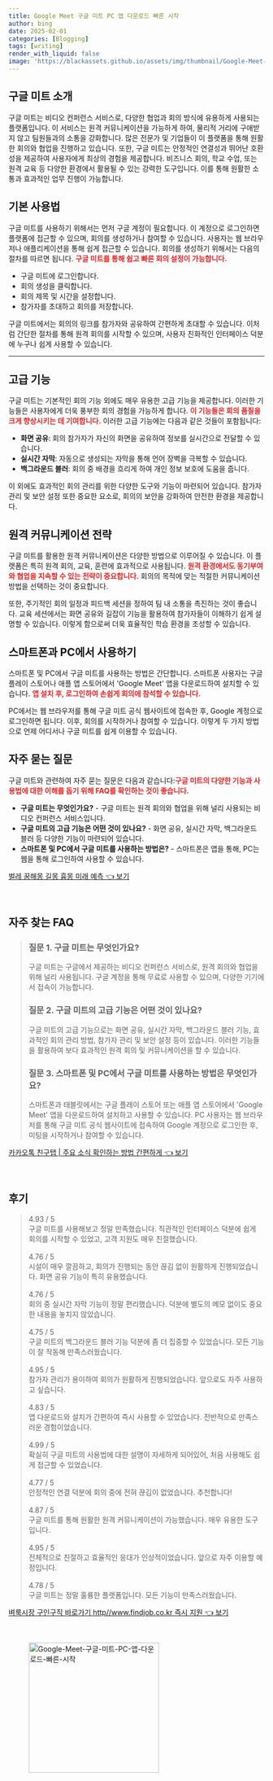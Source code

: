 ```yaml
---
title: Google Meet 구글 미트 PC 앱 다운로드 빠른 시작
author: bing
date: 2025-02-01
categories: [Blogging]
tags: [writing]
render_with_liquid: false
image: 'https://blackassets.github.io/assets/img/thumbnail/Google-Meet-구글-미트-PC-앱-다운로드-빠른-시작.webp'
---
```



<h2 id='구글-미트-소개'>구글 미트 소개</h2>

<p>구글 미트는 비디오 컨퍼런스 서비스로, 다양한 협업과 회의 방식에 유용하게 사용되는 플랫폼입니다. 이 서비스는 원격 커뮤니케이션을 가능하게 하여, 물리적 거리에 구애받지 않고 팀원들과의 소통을 강화합니다. 많은 전문가 및 기업들이 이 플랫폼을 통해 원활한 회의와 협업을 진행하고 있습니다. 또한, 구글 미트는 안정적인 연결성과 뛰어난 호환성을 제공하여 사용자에게 최상의 경험을 제공합니다. 비즈니스 회의, 학교 수업, 또는 원격 교육 등 다양한 환경에서 활용될 수 있는 강력한 도구입니다. 이를 통해 원활한 소통과 효과적인 업무 진행이 가능합니다.</p>

<h2 id='기본-사용법'>기본 사용법</h2>

<p>구글 미트를 사용하기 위해서는 먼저 구글 계정이 필요합니다. 이 계정으로 로그인하면 플랫폼에 접근할 수 있으며, 회의를 생성하거나 참여할 수 있습니다. 사용자는 웹 브라우저나 애플리케이션을 통해 쉽게 접근할 수 있습니다. 회의를 생성하기 위해서는 다음의 절차를 따르면 됩니다. <b><span style="color: #ee2323;">구글 미트를 통해 쉽고 빠른 회의 설정이 가능합니다.</span></b></p>

<ul>
    <li>구글 미트에 로그인합니다.</li>
    <li>회의 생성을 클릭합니다.</li>
    <li>회의 제목 및 시간을 설정합니다.</li>
    <li>참가자를 초대하고 회의를 저장합니다.</li>
</ul>

<p>구글 미트에서는 회의의 링크를 참가자와 공유하여 간편하게 초대할 수 있습니다. 이처럼 간단한 절차를 통해 원격 회의를 시작할 수 있으며, 사용자 친화적인 인터페이스 덕분에 누구나 쉽게 사용할 수 있습니다.</p>

<hr />

<h2 id='고급-기능'>고급 기능</h2>

<p>구글 미트는 기본적인 회의 기능 외에도 매우 유용한 고급 기능을 제공합니다. 이러한 기능들은 사용자에게 더욱 풍부한 회의 경험을 가능하게 합니다. <b><span style="color: #ee2323;">이 기능들은 회의 품질을 크게 향상시키는 데 기여합니다.</span></b> 이러한 고급 기능에는 다음과 같은 것들이 포함됩니다:</p>

<ul>
    <li><b>화면 공유</b>: 회의 참가자가 자신의 화면을 공유하여 정보를 실시간으로 전달할 수 있습니다.</li>
    <li><b>실시간 자막</b>: 자동으로 생성되는 자막을 통해 언어 장벽을 극복할 수 있습니다.</li>
    <li><b>백그라운드 블러</b>: 회의 중 배경을 흐리게 하여 개인 정보 보호에 도움을 줍니다.</li>
</ul>

<p>이 외에도 효과적인 회의 관리를 위한 다양한 도구와 기능이 마련되어 있습니다. 참가자 관리 및 보안 설정 또한 중요한 요소로, 회의의 보안을 강화하여 안전한 환경을 제공합니다.</p>

<h2 id='원격-커뮤니케이션-전략'>원격 커뮤니케이션 전략</h2>

<p>구글 미트를 활용한 원격 커뮤니케이션은 다양한 방법으로 이루어질 수 있습니다. 이 플랫폼은 특히 원격 회의, 교육, 훈련에 효과적으로 사용됩니다. <b><span style="color: #ee2323;">원격 환경에서도 동기부여와 협업을 지속할 수 있는 전략이 중요합니다.</span></b> 회의의 목적에 맞는 적절한 커뮤니케이션 방법을 선택하는 것이 중요합니다.</p>

<p>또한, 주기적인 회의 일정과 피드백 세션을 정하여 팀 내 소통을 촉진하는 것이 좋습니다. 교육 세션에서는 화면 공유와 길잡이 기능을 활용하여 참가자들이 이해하기 쉽게 설명할 수 있습니다. 이렇게 함으로써 더욱 효율적인 학습 환경을 조성할 수 있습니다.</p>

<h2 id='스마트폰과-PC에서-사용하기'>스마트폰과 PC에서 사용하기</h2>

<p>스마트폰 및 PC에서 구글 미트를 사용하는 방법은 간단합니다. 스마트폰 사용자는 구글 플레이 스토어나 애플 앱 스토어에서 'Google Meet' 앱을 다운로드하여 설치할 수 있습니다. <b><span style="color: #ee2323;">앱 설치 후, 로그인하여 손쉽게 회의에 참석할 수 있습니다.</span></b></p>

<p>PC에서는 웹 브라우저를 통해 구글 미트 공식 웹사이트에 접속한 후, Google 계정으로 로그인하면 됩니다. 이후, 회의를 시작하거나 참여할 수 있습니다. 이렇게 두 가지 방법으로 언제 어디서나 구글 미트를 쉽게 이용할 수 있습니다.</p>

<h2 id='자주-묻는-질문'>자주 묻는 질문</h2>

<p>구글 미트와 관련하여 자주 묻는 질문은 다음과 같습니다:<b><span style="color: #ee2323;">구글 미트의 다양한 기능과 사용법에 대한 이해를 돕기 위해 FAQ를 확인하는 것이 좋습니다.</span></b></p>

<ul>
    <li><b>구글 미트는 무엇인가요?</b> - 구글 미트는 원격 회의와 협업을 위해 널리 사용되는 비디오 컨퍼런스 서비스입니다.</li>
    <li><b>구글 미트의 고급 기능은 어떤 것이 있나요?</b> - 화면 공유, 실시간 자막, 백그라운드 블러 등 다양한 기능이 마련되어 있습니다.</li>
    <li><b>스마트폰 및 PC에서 구글 미트를 사용하는 방법은?</b> - 스마트폰은 앱을 통해, PC는 웹을 통해 로그인하여 사용할 수 있습니다.</li>
</ul>


<p><a class="click-button" title="벌레 꿈해몽 길몽 흉몽 미래 예측" href="https://blackassets.github.io/posts/%EB%B2%8C%EB%A0%88-%EA%BF%88%ED%95%B4%EB%AA%BD-%EA%B8%B8%EB%AA%BD-%ED%9D%89%EB%AA%BD-%EB%AF%B8%EB%9E%98-%EC%98%88%EC%B8%A1/" rel="dofollow">벌레 꿈해몽 길몽 흉몽 미래 예측 👈 보기</a></p><br>
<h2 id='자주_찾는_FAQ'>자주 찾는 FAQ</h2>
<div itemscope="" itemtype="https://schema.org/FAQPage"> 
<blockquote> 
<div itemscope="" itemprop="mainEntity" itemtype="https://schema.org/Question"> 
<h3 itemprop="name">질문 1. 구글 미트는 무엇인가요?</h3> 
<div itemscope="" itemprop="acceptedAnswer" itemtype="https://schema.org/Answer"> 
<span itemprop="text"> 
<p>구글 미트는 구글에서 제공하는 비디오 컨퍼런스 서비스로, 원격 회의와 협업을 위해 널리 사용됩니다. 구글 계정을 통해 무료로 사용할 수 있으며, 다양한 기기에서 접속이 가능합니다.</p> 
</span> 
</div> 
</div> 

<div itemscope="" itemprop="mainEntity" itemtype="https://schema.org/Question"> 
<h3 itemprop="name">질문 2. 구글 미트의 고급 기능은 어떤 것이 있나요?</h3> 
<div itemscope="" itemprop="acceptedAnswer" itemtype="https://schema.org/Answer"> 
<span itemprop="text"> 
<p>구글 미트의 고급 기능으로는 화면 공유, 실시간 자막, 백그라운드 블러 기능, 효과적인 회의 관리 방법, 참가자 관리 및 보안 설정 등이 있습니다. 이러한 기능들을 활용하여 보다 효과적인 원격 회의 및 커뮤니케이션을 할 수 있습니다.</p> 
</span> 
</div> 
</div> 

<div itemscope="" itemprop="mainEntity" itemtype="https://schema.org/Question"> 
<h3 itemprop="name">질문 3. 스마트폰 및 PC에서 구글 미트를 사용하는 방법은 무엇인가요?</h3> 
<div itemscope="" itemprop="acceptedAnswer" itemtype="https://schema.org/Answer"> 
<span itemprop="text"> 
<p>스마트폰과 태블릿에서는 구글 플레이 스토어 또는 애플 앱 스토어에서 'Google Meet' 앱을 다운로드하여 설치하고 사용할 수 있습니다. PC 사용자는 웹 브라우저를 통해 구글 미트 공식 웹사이트에 접속하여 Google 계정으로 로그인한 후, 미팅을 시작하거나 참여할 수 있습니다.</p> 
</span> 
</div> 
</div> 
</blockquote> 
</div>
<p><a class="click-button" title="카카오톡 친구탭 | 주요 소식 확인하는 방법 간편하게" href="https://blackassets.github.io/posts/%EC%B9%B4%EC%B9%B4%EC%98%A4%ED%86%A1-%EC%B9%9C%EA%B5%AC%ED%83%AD-%EC%A3%BC%EC%9A%94-%EC%86%8C%EC%8B%9D-%ED%99%95%EC%9D%B8%ED%95%98%EB%8A%94-%EB%B0%A9%EB%B2%95-%EA%B0%84%ED%8E%B8%ED%95%98%EA%B2%8C/" rel="dofollow">카카오톡 친구탭 | 주요 소식 확인하는 방법 간편하게 👈 보기</a></p><br>
<h2 id='후기'>후기</h2>
<div itemscope itemtype="https://schema.org/Product">
  <blockquote>
  <div itemprop="review" itemscope itemtype="https://schema.org/Review">
      <div itemprop="reviewRating" itemscope itemtype="https://schema.org/Rating"> <span itemprop="ratingValue">4.93</span> / <span itemprop="bestRating">5</span> </div>
      <span itemprop="reviewBody">구글 미트를 사용해보고 정말 만족했습니다. 직관적인 인터페이스 덕분에 쉽게 회의를 시작할 수 있었고, 고객 지원도 매우 친절했습니다.</span>
  </div>
  <br>
  <div itemprop="review" itemscope itemtype="https://schema.org/Review">
      <div itemprop="reviewRating" itemscope itemtype="https://schema.org/Rating"> <span itemprop="ratingValue">4.76</span> / <span itemprop="bestRating">5</span> </div>
      <span itemprop="reviewBody">시설이 매우 깔끔하고, 회의가 진행되는 동안 끊김 없이 원활하게 진행되었습니다. 화면 공유 기능이 특히 유용했습니다.</span>
  </div>
  <br>
  <div itemprop="review" itemscope itemtype="https://schema.org/Review">
      <div itemprop="reviewRating" itemscope itemtype="https://schema.org/Rating"> <span itemprop="ratingValue">4.76</span> / <span itemprop="bestRating">5</span> </div>
      <span itemprop="reviewBody">회의 중 실시간 자막 기능이 정말 편리했습니다. 덕분에 별도의 메모 없이도 중요한 내용을 놓치지 않았습니다.</span>
  </div>
  <br>
  <div itemprop="review" itemscope itemtype="https://schema.org/Review">
      <div itemprop="reviewRating" itemscope itemtype="https://schema.org/Rating"> <span itemprop="ratingValue">4.75</span> / <span itemprop="bestRating">5</span> </div>
      <span itemprop="reviewBody">구글 미트의 백그라운드 블러 기능 덕분에 좀 더 집중할 수 있었습니다. 모든 기능이 잘 작동해 만족스러웠습니다.</span>
  </div>
  <br>
  <div itemprop="review" itemscope itemtype="https://schema.org/Review">
      <div itemprop="reviewRating" itemscope itemtype="https://schema.org/Rating"> <span itemprop="ratingValue">4.95</span> / <span itemprop="bestRating">5</span> </div>
      <span itemprop="reviewBody">참가자 관리가 용이하여 회의가 원활하게 진행되었습니다. 앞으로도 자주 사용하고 싶습니다.</span>
  </div>
  <br>
  <div itemprop="review" itemscope itemtype="https://schema.org/Review">
      <div itemprop="reviewRating" itemscope itemtype="https://schema.org/Rating"> <span itemprop="ratingValue">4.83</span> / <span itemprop="bestRating">5</span> </div>
      <span itemprop="reviewBody">앱 다운로드와 설치가 간편하여 즉시 사용할 수 있었습니다. 전반적으로 만족스러운 경험이었습니다.</span>
  </div>
  <br>
  <div itemprop="review" itemscope itemtype="https://schema.org/Review">
      <div itemprop="reviewRating" itemscope itemtype="https://schema.org/Rating"> <span itemprop="ratingValue">4.99</span> / <span itemprop="bestRating">5</span> </div>
      <span itemprop="reviewBody">확실히 구글 미트의 사용법에 대한 설명이 자세하게 되어있어, 처음 사용해도 쉽게 접근할 수 있었습니다.</span>
  </div>
  <br>
  <div itemprop="review" itemscope itemtype="https://schema.org/Review">
      <div itemprop="reviewRating" itemscope itemtype="https://schema.org/Rating"> <span itemprop="ratingValue">4.77</span> / <span itemprop="bestRating">5</span> </div>
      <span itemprop="reviewBody">안정적인 연결 덕분에 회의 중에 전혀 끊김이 없었습니다. 추천합니다!</span>
  </div>
  <br>
  <div itemprop="review" itemscope itemtype="https://schema.org/Review">
      <div itemprop="reviewRating" itemscope itemtype="https://schema.org/Rating"> <span itemprop="ratingValue">4.87</span> / <span itemprop="bestRating">5</span> </div>
      <span itemprop="reviewBody">구글 미트를 통해 원활한 원격 커뮤니케이션이 가능했습니다. 매우 유용한 도구입니다.</span>
  </div>
  <br>
  <div itemprop="review" itemscope itemtype="https://schema.org/Review">
      <div itemprop="reviewRating" itemscope itemtype="https://schema.org/Rating"> <span itemprop="ratingValue">4.95</span> / <span itemprop="bestRating">5</span> </div>
      <span itemprop="reviewBody">전체적으로 친절하고 효율적인 응대가 인상적이었습니다. 앞으로 자주 이용할 예정입니다.</span>
  </div>
  <br>
  <div itemprop="review" itemscope itemtype="https://schema.org/Review">
      <div itemprop="reviewRating" itemscope itemtype="https://schema.org/Rating"> <span itemprop="ratingValue">4.78</span> / <span itemprop="bestRating">5</span> </div>
      <span itemprop="reviewBody">구글 미트는 정말 훌륭한 플랫폼입니다. 모든 기능이 만족스러웠습니다.</span>
  </div>
  </blockquote>
</div>
<p><a class="click-button" title="벼룩시장 구인구직 바로가기 http//www.findjob.co.kr 즉시 지원" href="https://blackassets.github.io/posts/%EB%B2%BC%EB%A3%A9%EC%8B%9C%EC%9E%A5-%EA%B5%AC%EC%9D%B8%EA%B5%AC%EC%A7%81-%EB%B0%94%EB%A1%9C%EA%B0%80%EA%B8%B0-httpwww.findjob.co.kr-%EC%A6%89%EC%8B%9C-%EC%A7%80%EC%9B%90/" rel="dofollow">벼룩시장 구인구직 바로가기 http//www.findjob.co.kr 즉시 지원 👈 보기</a></p><br>
<figure class="image"><img src="https://blackassets.github.io/assets/img/thumbnail/Google-Meet-구글-미트-PC-앱-다운로드-빠른-시작.webp" alt="Google-Meet-구글-미트-PC-앱-다운로드-빠른-시작" width="256" height="256"></figure>